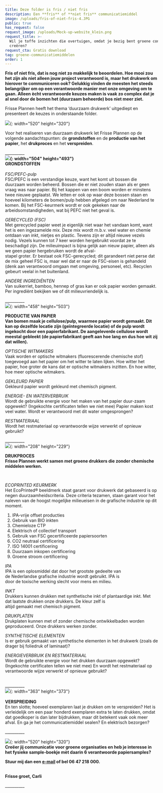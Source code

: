 ```yaml
---
title: Deze folder is fris / niet fris
description: Een **fris** of **niet fris** communicatiemiddel
image: /uploads/fris-of-niet-fris-4.JPG
public: true
has_request: false
request_image: /uploads/Mock-up-website_klein.png
request_title: >-
  Wil je toffe inzichten die overtuigen, omdat je bezig bent groene content te
  creëren?
request_cta: Gratis download
tag: groene-communicatiemiddelen
order: 1
---
```


**Fris of niet fris, dat is nog niet zo makkelijk te beoordelen. Hoe mooi zou het zijn als niet alleen jouw project verantwoord is, maar het drukwerk om hierover te communiceren ook? Gelukkig vinden de meesten het steeds belangrijker om op een verantwoorde manier met onze omgeving om te gaan. Alleen &egrave;cht verantwoorde keuzes maken is vaak zo complex dat je al snel door de bomen het (duurzaam beheerde) bos niet meer ziet.&nbsp;**

Frisse Plannen heeft het thema ‘duurzaam drukwerk’ uitgediept en presenteert de keuzes in onderstaande folder.

![](/uploads/folder-1.jpg){: width="520" height="320"}

Voor het realiseren van duurzaam drukwerk let Frisse Plannen op de volgende aandachtspunten: de **grondstoffen** en de **productie van het papier**, het **drukproces** en het **verspreiden**.

\_\_\_\_\_\_\_\_\_\_<br>**![](/uploads/grondstoffen.JPG){: width="504" height="493"}<br>GRONDSTOFFEN**<br><br>*FSC/PEFC-pulp&nbsp;*<br>FSC/PEFC is een verstandige keuze, want het komt uit bossen die duurzaam worden beheerd. Bossen die er niet zouden staan als er geen vraag was naar papier. Bij het kappen van een boom worden er minstens twee nieuwe geplaatst. We letten er ook op waar deze bossen staan en hoeveel kilometers de bomen/pulp hebben afgelegd om naar Nederland te komen. Bij het FSC-keurmerk wordt er ook gekeken naar de arbeidsomstandigheden, wat bij PEFC niet het geval is.&nbsp;

*GERECYCLED (FSC)*<br>Met gerecycled papier weet je eigenlijk niet waar het vandaan komt, want het is een ingezamelde mix. Deze mix wordt m.b.v. veel water en chemie ontdaan van inkt, nietjes en plastic. Tevens zijn er altijd nieuwe vezels nodig. Vezels kunnen tot 7 keer worden hergebruikt voordat ze te beschadigd zijn. De milieuimpact is bijna gelijk aan nieuw papier, alleen als we geen papier hergebruiken wordt de afval-<br>stapel groter. Er bestaat ook FSC-gerecycled; dit garandeert niet perse dat de mix geheel FSC is, maar wel dat er naar de FSC-eisen is gehandeld (denk aan verantwoord omgaan met omgeving, personeel, etc). Recyclen gebeurt veelal in het buitenland.&nbsp;

*ANDERE INGREDIËNTEN*<br>Van suikerriet, bamboo, hennep of gras kan er ook papier worden gemaakt. Per ingrediënt bekijken we of dit milieuvriendelijk is.

\_\_\_\_\_\_\_\_\_\_<br>![](/uploads/productie-van-papier.JPG){: width="458" height="503"}

**PRODUCTIE VAN PAPIER<br>Van bomen maak je cellulose/pulp, waarmee papier wordt gemaakt. Dit kan op dezelfde locatie zijn (geïntegreerde locatie) of de pulp wordt ingekocht door een papierfabrikant. De aangeleverde cellulose wordt meestal gebleekt (de papierfabrikant geeft aan hoe lang en dus hoe wit zij dat willen).**

*OPTISCHE WITMAKERS*<br>Vaak worden er optische witmakers (fluorescerende chemische stof) toegevoegd aan het papier om het witter te laten lijken. Hoe witter het papier, hoe groter de kans dat er optische witmakers inzitten. En hoe witter, hoe meer optische witmakers.&nbsp;

*GEKLEURD PAPIER*<br>Gekleurd papier wordt gekleurd met chemisch pigment.

*ENERGIE- EN WATERVERBRUIK*<br>Wordt de gebruikte energie voor het maken van het papier duur-zaam opgewekt? (Ingekochte certificaten tellen we niet mee) Papier maken kost veel water. Wordt er verantwoord met dit water omgesprongen?&nbsp;

*RESTMATERIAAL*<br>Wordt het restmateriaal op verantwoorde wijze verwerkt of opnieuw gebruikt?

\_\_\_\_\_\_\_\_\_\_<br>![](/img/Folder.jpg){: width="208" height="229"}

**DRUKPROCES<br>Frisse Plannen werkt samen met groene drukkers die zonder chemische middelen werken.**

&nbsp;

*ECOPRINTED KEURMERK*<br>Het EcoPrinted&reg; beeldmerk staat garant voor drukwerk dat gebaseerd is op negen duurzaamheidscriteria. Deze criteria tezamen, staan garant voor het naleven van de hoogst mogelijke milieueisen in de grafische industrie op dit moment.

1. IPA-vrije offset producties
2. Gebruik van BIO inkten
3. Chemieloze CTP
4. Elektrisch of collectief transport
5. Gebruik van FSC gecertificeerde papiersoorten
6. CO2 neutraal certificering
7. ISO 14001 certificering
8. Duurzaam inkopen certificering
9. Groene stroom certificering

*IPA*<br>IPA is een oplosmiddel dat door het grootste gedeelte van&nbsp;<br>de Nederlandse grafische industrie wordt gebruikt. IPA is&nbsp;<br>door de toxische werking slecht voor mens en milieu.&nbsp;

*INKT*<br>Drukkers kunnen drukken met synthetische inkt of plantaardige inkt. Met dat laatste drukken onze drukkers. De kleur zelf is&nbsp;<br>altijd gemaakt met chemisch pigment.&nbsp;

*DRUKPLATEN*<br>Drukplaten kunnen met of zonder chemische ontwikkelbaden worden geproduceerd. Onze drukkers werken zonder.

*SYNTHETISCHE ELEMENTEN*<br>Is er gebruik gemaakt van synthetische elementen in het drukwerk (zoals de drager bij foliedruk of laminaat)?

*ENERGIEVERBRUIK EN RESTMATERIAAL*<br>Wordt de gebruikte energie voor het drukken duurzaam opgewekt? (Ingekochte certificaten tellen we niet mee) En wordt het restmateriaal op verantwoorde wijze verwerkt of opnieuw gebruikt?

<br>\_\_\_\_\_\_\_\_\_\_<br>![](/uploads/verspreiding.JPG){: width="363" height="373"}<br><br>**VERSPREIDING**<br>En ten slotte; hoeveel exemplaren laat je drukken om te verspreiden? Het is verleidelijk om een paar honderd exemplaren extra te laten drukken, omdat dat goedkoper is dan later bijdrukken, maar dit betekent vaak ook meer afval. En ga je het communicatiemiddel sealen? En elektrisch bezorgen?

\_\_\_\_\_\_\_\_\_\_

![](/uploads/folder-1.jpg){: width="520" height="320"}<br>**Creëer jij communicatie voor groene organisaties en heb je interesse in het fysieke sample-boekje m&egrave;t daarin 6 verantwoorde papiersamples?&nbsp;**

**Stuur mij dan een [e-mail](mailto:carli@frisseplannen.nl?subject=Ik%20wil%20wel%20zo'n%20sample-boekje%20ontvangen)&nbsp;of bel 06 47 218 000.**<br>&nbsp;

**Frisse groet, Carli**

\_\_\_\_\_\_\_\_\_\_

&nbsp;

&nbsp;

